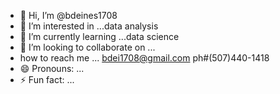- 👋 Hi, I’m @bdeines1708
- 👀 I’m interested in ...data analysis
- 🌱 I’m currently learning ...data science
- 💞️ I’m looking to collaborate on ...
- how to reach me ...  bdei1708@gmail.com ph#(507)440-1418
- 😄 Pronouns: ...
- ⚡ Fun fact: ...

<!---
bdeines1708/bdeines1708 is a ✨ special ✨ repository because its `README.md` (this file) appears on your GitHub profile.
You can click the Preview link to take a look at your changes.
--->
